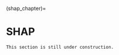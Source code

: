 (shap_chapter)=
# SHAP

```{warning}
This section is still under construction.
```
<!--

Shapley Additive Explanations (SHAP) is a explanation method for computing **feature value contributions** of (individual) instances. {term}`Feature contribution`s quantify the *marginal contribution* of a feature value to the model output. That is, on average, how would the output of the model change, had the feature value been different? 

The intuition is as follows: by comparing the model output of the original instance to the model output of an instance with a different feature value, we can estimate how much the . with an instance where the feature value we try to estimate how much an instance's feature value contribute to the model's output, by comparing the model output .


The goal of SHAP values is to answer the question: how much does an instance's feature value contribute to the model's output?  

That is, if the instance's feature value would have been different, what would the 

The basic idea is simple: if one of the instance's feature values would *not* have been this value, how would that change the model output?

As SHAP does not rely on the internal structure of the model that is being explained, SHAP is {term}`model-agnostic`, i.e., it can be applied to any black-box model.

## Marginal Feature Value Contribution



## Shapley Additive Explanations
<!-- Shapley-value based approaches {footcite:p}`strumbelj2009explaining` {footcite:p}`lundberg2017unified` pose the distribution of feature importance as a cooperative game, where each feature value is a player. In order to capture the influence of interactions between features, Shapley-value based approaches consider how the model prediction changes for each subset, or coalition, in the power set of features. Next, Shapley-value based approaches compute the change in prediction, or `value' of each subset by averaging across all possible feature values of the features that are not part of the subset under consideration. 

```{admonition} The Shapley value
A cooperative game is a game in which groups of players form coalitions in which they work together and obtain a certain profit. As each player can have a different contribution to the profit, one might be interested in the most appealing division of profits. The Shapley value, introduced by {footcite:t}`shapley1953`, is an allocation rule that assigns a unique distribution of the profit among the players in the coalition. The Shapley value is known to be the only unique solution adhering to several, often desirable, properties.

The idea of the Shapley value is to consider all possible orderings in which players can enter the game. For each ordering, the value of the game before and after a player entered is compared. The value that is added by a player is known as the player's \textit{marginal contribution}. The Shapley value is the vector of the average marginal contribution over all possible orderings for each of the players. This can be formalized as follows.

Let $M$ be a set of $m$ players and $v(S)$ a value function that determines the profit of the game in which a subset of players $S \subseteq M$ entered the game. Furthermore, let $\sigma$ depict an ordering of players and let $\sigma(j) = l$ denote that player $j$ is in position $l$. The set of players that precede player $j \in M$ can be described by:

$$ P(\sigma, j) = \{k \in M \mid \sigma(k) < \sigma(j)\} $$

Let $\pi(M)$ be the set of all orderings of player set $M$. Then, the value allocated to player $j$ is equal to the average marginal contribution of player $j$ over all possible orderings:

$$ \phi_j(v) = \frac{1}{m!} \sum_{\sigma \in \pi(M)} v(P(\sigma, j) \cup \{j\}) - v(P(\sigma, j)) $$

Finally, the Shapley value is equal to:

$$\Phi(M,v) = (\phi_1(v), ..., \phi_m(v))$$
```

So how does the Shapley value relate to local feature contributions? The idea behind Shapley Additive Explanations (SHAP) is to pose the explanation problem as a cooperative game. The players of this game are the feature values of the instance we are trying to explain. The value function of the game is the difference between average prediction of the classification model and the prediction for the instance under consideration.

A connection between the Shapley value and feature contributions was 

### A brief history of SHAP
To the best of our knowledge, computing the Shapley value to determine feature contributions was first suggested by {footcite:t}`lipovetsky2001analysis`. In their work, the authors demonstrate how the Shapley value can be used to determine the importance of features in a linear regression model in the presence of multi-collinearity. Later, {footcite:t}`strumbelj2009explaining` revisited the idea in a classification setting and show how Shapley values can be approximated in this setting. More recently, {footcite:t}`lundberg2017unified` noted that many local explanation methods consider an explanation in the form of a linear function of features. The authors call this class of explanation methods additive feature attribution methods. In their work, the authors show that the Shapley value is the single unique solution in this explanation class that adheres to three properties derived from the properties of the Shapley value.

An advantage of SHAP explanations over earlier perturbation-based methods {footcite:p}`robnik-sikonja2008explaining` is that SHAP values also take into account interactions between different features. For example, two features $a$ and $b$ might have a disjunctive relationship with the target variable, i.e. $(x_{ia} = 1 \vee x_{ib} = 1) \rightarrow (y = 1)$. In this situation, keeping feature $a$ fixed to 1 will always result in $y = 1$, regardless of the value of $b$, and vice versa. Therefore, an approach in which only one feature is varied at the time will indicate that $x_{ia} = 1$ and $x_{ib} = 1$ do not contribute to the prediction, even though they clearly have a strong relationship with the target variable. In a SHAP explanation, such interaction effects will be divided among the participating features.

There also exist several challenges when utilizing the Shapley value for computing feature contributions. Recall that in order to compute the Shapley value, we need to be able to determine the value of a situation where only a subset of players, i.e. a subset of feature values of the instance, has entered the game. However, most machine learning algorithms cannot deal with empty feature values. This is dealt with by letting features that are not part of the game take on their expected value in the feature space. We will elaborate on this in the next section, in which we provide a formal definition of SHAP values. As we will see, computing exact SHAP values is computationally expensive. To tackle this issue, several model-agnostic and model-specific approximation algorithms have been proposed to approximate SHAP values, which we will discuss in Section~\ref{sec:shapappr}.


Let $x_i = (x_{i1}, x_{i2}, x_{im}) \in \chi^m$ be an instance from the feature space and $f$ the classifier. Additionally, let $M = \{1, 2, ..., m\}$ be the set of features. The goal of a SHAP explanation is to explain how a feature value $x_{ij}$ contributes to the \textit{prediction difference} between the classifier's prediction for the instance, $f(x_i)$, and the expected prediction if none of the feature values is known, $\mathbb{E}[f]$. The contribution of a feature value to the final prediction is known as the \textit{SHAP value}. Posing this problem as a cooperative game (see Appendix~\ref{app:shapderivation}), we can define the \textit{SHAP value} as follows.

Let $f_S(x_i) = \mathbb{E}[f|X_{ij} = x_{ij}, \forall j \in S]$ denote the expected value of $f$ when only a subset of $S \subseteq M$ of the feature values is known. Then, the contribution of a subset of feature values is equal to  $\Delta_S(x_i) = f_S(x_{i}) - f_{\{\}}(x_i)$. Following Equation~\ref{eq:shapley}, using $v(S) = \Delta_S(x_i)$, the \textit{SHAP value} of feature value $j$ of instance $i$ is defined as:

$$ \phi_{ij} = \frac{1}{m!} \sum_{\sigma \in \pi(M)} \left( \Delta_{P(\sigma, j) \cup \{j\}}(x_i) - \Delta_{P(\sigma, j)}(x_i) \right)$$

Where like before $\sigma$ depicts an ordering of features in $M$ and $P(\sigma, j)$ the subset of features that precede feature $j$ in ordering $\sigma$.  Finally, we define the SHAP values of instance $x_i$ as follows:

$$ \Phi_i = (\phi_{i1}, \phi_{i2}, ..., \phi_{im})$$

which is equivalent to the Shapley value. 

## Axioms
In their work, {footcite:t}`lundberg2017unified` introduce the notion of additive feature contribution methods. This is a class of local explanations that take the form of a linear function of feature contributions. This class includes a.o. LIME and SHAP. Because SHAP explanations are equivalent to the Shapley value, the properties of the Shapley value can be translated to the feature contribution context.

### Pay-off efficiency
Because of the pay-off efficiency property of the Shapley value, SHAP values are implicitly normalized {footcite:p}`strumbelj2014explaining`. That is, the sum of the contributions of SHAP values of an instance will always be exactly equal to the prediction difference.

$$ \sum_{j=1}^m \phi_{ij} = \Delta_M(x_i) = f_M(x_i) - f_{\{\}}(x_i) = f(x_i) - \mathbb{E}[f]$$

This property is referred to as \textit{local accuracy} by {footcite:t}`lundberg2017unified`. Note that local surrogate models that are not based on the Shapley value will not adhere to this property.

### Symmetry
The symmetry property asserts that if two players have a symmetrical contribution, they will be assigned the same SHAP value.

$$ \forall S \in M \setminus \{j, k\} : \Delta_{S \cup \{j\}}(x_i) = \Delta_{S \cup \{k\}}(x_i) \Rightarrow \phi_{ij} = \phi_{ik} $$

### Additive
Because of the additivity property, SHAP values are additive across different instances.

$$ \forall j \in M : \Delta_M(x_k) + \Delta_M(x_l)  = \phi_{kj} + \phi_{lj}$$

### Null player
Given the null player property, we can see that feature values that do not affect the prediction will be assigned zero contribution.

$$ \forall S \in M \setminus \{j\} : \Delta_{S \cup \{j\}}(x_i) = \Delta_S(x_i) \Rightarrow \phi_{ij} = 0$$

The SHAP explanation is the unique solution that adheres to all of these properties at the same time\footnote{{footcite:t}`lundberg2017unified` note that the additivity and null-player axioms can be replaced by the \textit{consistency} property, which also implies symmetry. The property states that if a model $f$ changes such that the contribution of a feature value stays the same or increases, regardless of other feature values, that the feature value's contribution should not decrease.}.

## Approximation algorithms
As stated before, the SHAP value is very expensive to compute. First of all, we need to iterate over all possible permutations, which is factorial in the number of features. Unfortunately, it gets even worse. In order to compute $\Delta_S(x_i)$, we need the conditional expectation of the prediction given that the feature values of features in $S$ are known, for which the computational complexity is exponential in $m$.

To deal with the computational complexity, several approximation algorithms have been proposed by {footcite:t}`strumbelj2014explaining` and {footcite:t}`lundberg2017unified`. Additionally, {footcite:t}`lundberg2017unified` introduce \textit{Tree-SHAP}, an exact (model-specific) algorithm to compute SHAP values for tree-based models. In the remainder of this section we will discuss the proposed model-agnostic approximation algorithms and briefly discuss the Tree-SHAP algorithm.

### Shapley sampling
The Shapley sampling approximation algorithm introduced by {footcite:t}`strumbelj2014explaining` is a Monte Carlo style algorithm, in which a SHAP value is computed as the average of $K$ samples. Each sample $k$ is defined by an ordering $\sigma_k$ sampled from $\pi(M)$ and an instance $w_k$ sampled from the feature space $\chi^m$. When sampling from the feature space, each possible combination of feature values could be seen equiprobable {footcite:p}`strumbelj2014explaining`. Alternatively, samples can be taken from the training dataset
{footcite:p}`strumbelj2009explaining`

The contribution of a feature $j$ for the $k^{th}$ sample is computed as the difference in prediction between two constructed instances, $b_1^k$ and $b_2^k$:
\begin{equation}
    \label{eq:ci1}
    b_1^k = (b_{11}^k, b_{12}^k, ..., b_{1m}^k), \text{where } b_{1l} = 
    \begin{cases}
    x_{il} & \text{if } l \in P(\sigma_k, j) \cup \{j\} \\
    w_{kl} & \text{if } l \in M \setminus (P(\sigma_k, j) \cup \{j\})
    \end{cases}
\end{equation}

\begin{equation}
    \label{eq:ci2}
    b_2^k = (b_{21}^k, b_{22}^k, ..., b_{2m}^k), \text{where } b_{2l} = 
    \begin{cases}
    x_{il} & \text{if } l \in P(\sigma_k, j) \\
    w_{kl} & \text{if } l \in M \setminus P(\sigma_k, j)
    \end{cases}
\end{equation}

Note that the difference between the constructed instances is that $b_1^k$ includes $x_{ij}$ whereas $b_2^k$ includes $w_{kj}$. Then the contribution for the $k^{th}$ sample is computed as:
\begin{equation}
    \phi_{ij}^k = f(b_1^k) - f(b_2^k)
\end{equation}

And the SHAP value is approximated as:
\begin{equation}
    \phi_{ij} = \frac{1}{K} \sum_{k = 1}^K \phi_{ij}^k
\end{equation}

By sampling $w_k$ directly from the feature space, the authors assume feature independence in order to approximate the conditional expectation. That is, $w_k$ is sampled without taking into account the feature values of $x_i$ for features that precede $j$ in ordering $\sigma_k$. Hence, if there exists a high association between a feature value of some feature $i$ and a feature value of another feature $j$, this will not be taken into account during sampling. Under the independence assumption, the authors show that the algorithm provides an unbiased estimate of $\Phi_i$. 

### Adaptive sampling
{footcite:t}`strumbelj2014explaining` also propose a second algorithm that further minimizes the approximation error for a given number of samples. Because the sampling approach is Monte Carlo style, the approximation error depends on the population variance. However, the variance may not be the same for all features. For example, a feature value that does not contribute to the prediction will contribute zero in every sample, which results in zero variance. The adapted sampling approaches leverages this by distributing the total number of among individual features based on their sample variance. After a predefined number of samples is taken for each feature, each new sample will be assigned to the feature with the highest sample variance. The sample variance is updated each time a new sample is taken. 

This procedure is very similar to the stratified sampling procedure for computing the Shapley value proposed by \citet{Castro2017}. 
It is important to note that in Monte Carlo style approximation schemes of the Shapley value, the resulting estimations cannot be guaranteed to satisfy pay-off efficiency when the set of sampled orderings is not the same for each feature \citep{Castro2017, VanCampen2016}. In other words, the adapted sampling approach will not be locally accurate, unless the estimation procedure is adapted to account for the efficiency gap \citep[see][]{Castro2017}.

### Kernel SHAP
{footcite:t}`lundberg2017unified` propose a model-agnostic approximation method which they refer to ass \textit{Kernel SHAP}. The method is a particular parameterization of linear LIME such that it recovers the SHAP explanation. That is, the authors show that with a particular loss function, weighting kernel, and regularization term, the SHAP explanation can be approximated. A key difference with Shapley sampling is that Kernel SHAP estimates all SHAP values at the same time using regression. As such, the authors claim that Kernel SHAP requires fewer samples to achieve similar approximation accuracy. In particular, they provide an example in which a model uses only a few features. In this scenario, Kernel SHAP requires much fewer samples than Shapley sampling. Although it is unclear from their paper, we suspect that {footcite:t}`lundberg2017unified` compared the Kernel SHAP method to the original Shapley sampling approach and not the adaptive sampling approach described in Section~\ref{sec:adaptiveshapleysampling}. We expect the difference in approximation error for sparse models to be much lower for the adaptive sampling approach, as the sample variance for features that are not used by the model will be zero.

### Tree SHAP
The \textit{Tree SHAP} algorithm is an exact method for computing SHAP explanations for tree-based learners in polynomial time {footcite:p}`lundberg2017unified`. As the algorithm is quite complex, we will not go into depth about the specifics. The intuition behind the algorithm is to leverage the tree-structure in order to compute the conditional expectation recursively, while keeping track of the proportion of all possible subsets of features relevant in that branch. The latter is necessary for computing the weights of the contribution of each subset. The Tree SHAP algorithm enables practitioners to efficiently compute exact SHAP explanations for tree-based models such as decision trees, random forests, and XGBoost.

## Discussion
Something interesting.

## References

-->

```{footbibliography}
```